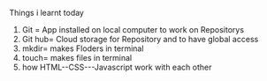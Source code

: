 
Things i learnt today
1. Git = App installed on local computer to work on Repositorys
2. Git hub= Cloud storage for Repository and to have global access
3. mkdir= makes Floders in terminal
5. touch= makes files in terminal
6. how HTML--CSS---Javascript work with each other
